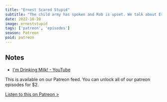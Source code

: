 ```yaml
---
title: "Ernest Scared Stupid"
subtitle: "The child army has spoken and Rob is upset. We talk about Ernest, but also have takes on milk, family curses and we share some spooky stories from our hometowns. Finally, some horror movie recs for the weekend."
date: 2022-10-28
image: erneststupid
tags: ['patreon', 'episodes']
season: Patreon
paid: patreon
---
```

<h2>Notes</h2>
<ul class="resources">
<li><a href="https://www.youtube.com/watch?v=_TMfoSkOAag">I'm Drinking Milk! - YouTube</a></li>
</ul>
<div class="callout patreon">
This is available on our Patreon feed. You can unlock all of our patreon episodes for $2.

<a class="button" href="https://www.patreon.com/posts/73890715">Listen to this on Patreon &gt;</a>
</div>